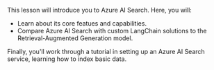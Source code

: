 This lesson will introduce you to Azure AI Search. Here, you will: 
- Learn about its core featues and capabilities. 
- Compare Azure AI Search with custom LangChain solutions to the Retrieval-Augmented Generation model. 

Finally, you'll work through a tutorial in setting up an Azure AI Search service, learning how to index basic data.

